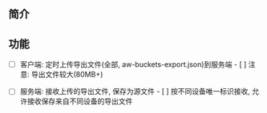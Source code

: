 

## 简介




## 功能


- [ ] 客户端: 定时上传导出文件(全部, aw-buckets-export.json)到服务端
      - [ ] 注意: 导出文件较大(80MB+)
- [ ] 服务端: 接收上传的导出文件, 保存为源文件
      - [ ] 按不同设备唯一标识接收, 允许接收保存来自不同设备的导出文件


<!-- Matomo Image Tracker-->
<img referrerpolicy="no-referrer-when-downgrade" src="https://matomo.moeci.com/matomo.php?idsite=2&amp;rec=1&amp;action_name=Plugins.ActivityWatchPlus-v0.0.1.README" style="border:0" alt="" />
<!-- End Matomo -->




